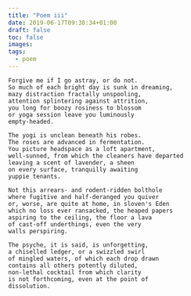 ```yaml
---
title: "Poem iii"
date: 2019-06-17T09:38:34+01:00
draft: false
toc: false
images:
tags: 
  - poem
---
```


    Forgive me if I go astray, or do not.
    So much of each bright day is sunk in dreaming,
    mazy distraction fractally unspooling,
    attention splintering against attrition,
    you long for boozy rosiness to blossom
    or yoga session leave you luminously
    empty-headed.
    
    The yogi is unclean beneath his robes.
    The roses are advanced in fermentation.
    You picture headspace as a loft apartment,
    well-sunned, from which the cleaners have departed
    leaving a scent of lavender, a sheen
    on every surface, tranquilly awaiting
    yuppie tenants.
    
    Not this arrears- and rodent-ridden bolthole
    where fugitive and half-deranged you quiver
    or, worse, are quite at home, in sloven's Eden
    which no loss ever ransacked, the heaped papers
    aspiring to the ceiling, the floor a lava
    of cast-off underthings, even the very
    walls perspiring.
    
    The psyche, it is said, is unforgetting,
    a chiselled ledger, or a swizzled swirl
    of mingled waters, of which each drop drawn
    contains all others potently diluted,
    non-lethal cocktail from which clarity
    is not forthcoming, even at the point of
    dissolution.

